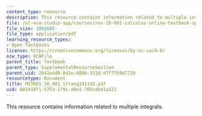 ```yaml
---
content_type: resource
description: This resource contains information related to multiple integrals.
file: /ol-ocw-studio-app/courses/res-18-001-calculus-online-textbook-spring-2005/b85810715753179cd9e1705cdb41a521_MITRES_18_001_strang141142.pdf
file_size: 1092605
file_type: application/pdf
learning_resource_types:
- Open Textbooks
license: https://creativecommons.org/licenses/by-nc-sa/4.0/
ocw_type: OCWFile
parent_title: Textbook
parent_type: SupplementalResourceSection
parent_uid: 2842add0-8d1e-680b-3318-d7f7f69d7739
resourcetype: Document
title: MITRES_18_001_strang141142.pdf
uid: b8581071-5753-179c-d9e1-705cdb41a521
---
```

This resource contains information related to multiple integrals.